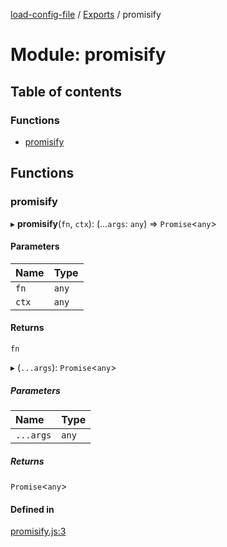[load-config-file](../README.md) / [Exports](../modules.md) / promisify

# Module: promisify

## Table of contents

### Functions

- [promisify](promisify-1.md#promisify)

## Functions

### promisify

▸ **promisify**(`fn`, `ctx`): (...`args`: `any`) => `Promise`\<`any`\>

#### Parameters

| Name | Type |
| :------ | :------ |
| `fn` | `any` |
| `ctx` | `any` |

#### Returns

`fn`

▸ (`...args`): `Promise`\<`any`\>

##### Parameters

| Name | Type |
| :------ | :------ |
| `...args` | `any` |

##### Returns

`Promise`\<`any`\>

#### Defined in

[promisify.js:3](https://github.com/snowyu/load-config-file.js/blob/2255bc98ee45d0259b0beede3d86b6868359518f/src/promisify.js#L3)
